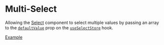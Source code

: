 # Multi-Select

<p data-description>
  Allowing the <a href="/components/select">Select</a> component to select multiple values by passing an array to the <a href="/apis/select-store#defaultvalue"><code>defaultValue</code></a> prop on the <a href="/apis/select-store"><code>useSelectStore</code></a> hook.
</p>

<a href="./index.tsx" data-playground>Example</a>
